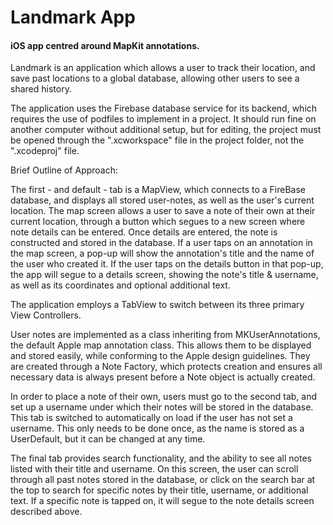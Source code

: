 # Landmark App
#### iOS app centred around MapKit annotations.

Landmark is an application which allows a user to track their location, and save past locations to a global database, allowing other users to see a shared history.

The application uses the Firebase database service for its backend, which requires the use of podfiles to implement in a project.
It should run fine on another computer without additional setup, but for editing, the project must be opened through the ".xcworkspace" file in the project folder, not the ".xcodeproj" file.


Brief Outline of Approach:

The first - and default - tab is a MapView, which connects to a FireBase database, and displays all stored user-notes, as well as the user's current location.
The map screen allows a user to save a note of their own at their current location, through a button which segues to a new screen where note details can be entered.
Once details are entered, the note is constructed and stored in the database.
If a user taps on an annotation in the map screen, a pop-up will show the annotation's title and the name of the user who created it. If the user taps on the details button in that pop-up, the app will segue to a details screen, showing the note's title & username, as well as its coordinates and optional additional text.

The application employs a TabView to switch between its three primary View Controllers.

User notes are implemented as a class inheriting from MKUserAnnotations, the default Apple map annotation class. This allows them to be displayed and stored easily, while conforming to the Apple design guidelines.
They are created through a Note Factory, which protects creation and ensures all necessary data is always present before a Note object is actually created.

In order to place a note of their own, users must go to the second tab, and set up a username under which their notes will be stored in the database. This tab is switched to automatically on load if the user has not set a username.
This only needs to be done once, as the name is stored as a UserDefault, but it can be changed at any time.

The final tab provides search functionality, and the ability to see all notes listed with their title and username. On this screen, the user can scroll through all past notes stored in the database, or click on the search bar at the top to search for specific notes by their title, username, or additional text. If a specific note is tapped on, it will segue to the note details screen described above.